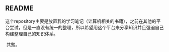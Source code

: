 ## README

​	这个repository主要是放置我的学习笔记（计算机相关的书籍），之前在其他的平台尝试，但是一直没有统一的整理，所以希望用这个平台来分享知识并且强迫自己构建整理自己的知识体系。

​	共勉。